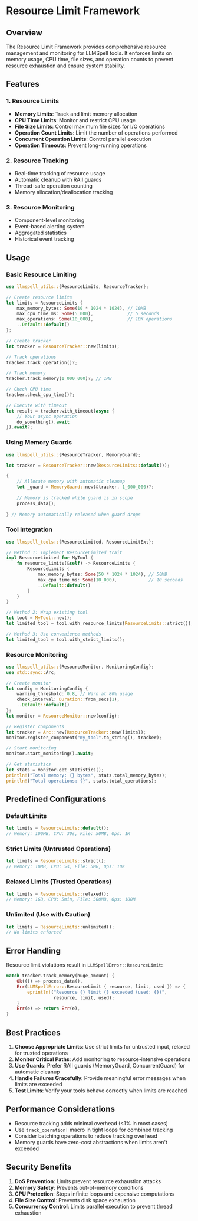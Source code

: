 # Resource Limit Framework

## Overview

The Resource Limit Framework provides comprehensive resource management and monitoring for LLMSpell tools. It enforces limits on memory usage, CPU time, file sizes, and operation counts to prevent resource exhaustion and ensure system stability.

## Features

### 1. Resource Limits
- **Memory Limits**: Track and limit memory allocation
- **CPU Time Limits**: Monitor and restrict CPU usage
- **File Size Limits**: Control maximum file sizes for I/O operations
- **Operation Count Limits**: Limit the number of operations performed
- **Concurrent Operation Limits**: Control parallel execution
- **Operation Timeouts**: Prevent long-running operations

### 2. Resource Tracking
- Real-time tracking of resource usage
- Automatic cleanup with RAII guards
- Thread-safe operation counting
- Memory allocation/deallocation tracking

### 3. Resource Monitoring
- Component-level monitoring
- Event-based alerting system
- Aggregated statistics
- Historical event tracking

## Usage

### Basic Resource Limiting

```rust
use llmspell_utils::{ResourceLimits, ResourceTracker};

// Create resource limits
let limits = ResourceLimits {
    max_memory_bytes: Some(10 * 1024 * 1024), // 10MB
    max_cpu_time_ms: Some(5_000),             // 5 seconds
    max_operations: Some(10_000),             // 10K operations
    ..Default::default()
};

// Create tracker
let tracker = ResourceTracker::new(limits);

// Track operations
tracker.track_operation()?;

// Track memory
tracker.track_memory(1_000_000)?; // 1MB

// Check CPU time
tracker.check_cpu_time()?;

// Execute with timeout
let result = tracker.with_timeout(async {
    // Your async operation
    do_something().await
}).await?;
```

### Using Memory Guards

```rust
use llmspell_utils::{ResourceTracker, MemoryGuard};

let tracker = ResourceTracker::new(ResourceLimits::default());

{
    // Allocate memory with automatic cleanup
    let _guard = MemoryGuard::new(&tracker, 1_000_000)?;
    
    // Memory is tracked while guard is in scope
    process_data();
    
} // Memory automatically released when guard drops
```

### Tool Integration

```rust
use llmspell_tools::{ResourceLimited, ResourceLimitExt};

// Method 1: Implement ResourceLimited trait
impl ResourceLimited for MyTool {
    fn resource_limits(&self) -> ResourceLimits {
        ResourceLimits {
            max_memory_bytes: Some(50 * 1024 * 1024), // 50MB
            max_cpu_time_ms: Some(10_000),            // 10 seconds
            ..Default::default()
        }
    }
}

// Method 2: Wrap existing tool
let tool = MyTool::new();
let limited_tool = tool.with_resource_limits(ResourceLimits::strict());

// Method 3: Use convenience methods
let limited_tool = tool.with_strict_limits();
```

### Resource Monitoring

```rust
use llmspell_utils::{ResourceMonitor, MonitoringConfig};
use std::sync::Arc;

// Create monitor
let config = MonitoringConfig {
    warning_threshold: 0.8, // Warn at 80% usage
    check_interval: Duration::from_secs(1),
    ..Default::default()
};
let monitor = ResourceMonitor::new(config);

// Register components
let tracker = Arc::new(ResourceTracker::new(limits));
monitor.register_component("my_tool".to_string(), tracker);

// Start monitoring
monitor.start_monitoring().await;

// Get statistics
let stats = monitor.get_statistics();
println!("Total memory: {} bytes", stats.total_memory_bytes);
println!("Total operations: {}", stats.total_operations);
```

## Predefined Configurations

### Default Limits
```rust
let limits = ResourceLimits::default();
// Memory: 100MB, CPU: 30s, File: 50MB, Ops: 1M
```

### Strict Limits (Untrusted Operations)
```rust
let limits = ResourceLimits::strict();
// Memory: 10MB, CPU: 5s, File: 5MB, Ops: 10K
```

### Relaxed Limits (Trusted Operations)
```rust
let limits = ResourceLimits::relaxed();
// Memory: 1GB, CPU: 5min, File: 500MB, Ops: 100M
```

### Unlimited (Use with Caution)
```rust
let limits = ResourceLimits::unlimited();
// No limits enforced
```

## Error Handling

Resource limit violations result in `LLMSpellError::ResourceLimit`:

```rust
match tracker.track_memory(huge_amount) {
    Ok(()) => process_data(),
    Err(LLMSpellError::ResourceLimit { resource, limit, used }) => {
        eprintln!("Resource {} limit {} exceeded (used: {})", 
                  resource, limit, used);
    }
    Err(e) => return Err(e),
}
```

## Best Practices

1. **Choose Appropriate Limits**: Use strict limits for untrusted input, relaxed for trusted operations
2. **Monitor Critical Paths**: Add monitoring to resource-intensive operations
3. **Use Guards**: Prefer RAII guards (MemoryGuard, ConcurrentGuard) for automatic cleanup
4. **Handle Failures Gracefully**: Provide meaningful error messages when limits are exceeded
5. **Test Limits**: Verify your tools behave correctly when limits are reached

## Performance Considerations

- Resource tracking adds minimal overhead (<1% in most cases)
- Use `track_operation!` macro in tight loops for combined tracking
- Consider batching operations to reduce tracking overhead
- Memory guards have zero-cost abstractions when limits aren't exceeded

## Security Benefits

1. **DoS Prevention**: Limits prevent resource exhaustion attacks
2. **Memory Safety**: Prevents out-of-memory conditions
3. **CPU Protection**: Stops infinite loops and expensive computations
4. **File Size Control**: Prevents disk space exhaustion
5. **Concurrency Control**: Limits parallel execution to prevent thread exhaustion